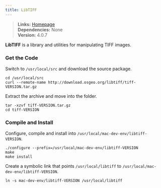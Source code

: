 ```yaml
---
title: LibTIFF
---
```


> **Links:** [Homepage](http://simplesystems.org/libtiff/)  
> **Dependencies:** None  
> **Version:** <span id="version">4.0.7</span>

**LibTIFF** is a library and utilities for manipulating TIFF images.


### Get the Code

Switch to `/usr/local/src` and download the source package.

	cd /usr/local/src
	curl --remote-name http://download.osgeo.org/libtiff/tiff-VERSION.tar.gz

Extract the archive and move into the folder.

	tar -xzvf tiff-VERSION.tar.gz
	cd tiff-VERSION


### Compile and Install

Configure, compile and install into `/usr/local/mac-dev-env/libtiff-VERSION`.

	./configure --prefix=/usr/local/mac-dev-env/libtiff-VERSION
	make
	make install

Create a symbolic link that points `/usr/local/libtiff` to `/usr/local/mac-dev-env/libtiff-VERSION`.

	ln -s mac-dev-env/libtiff-VERSION /usr/local/libtiff
